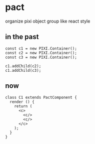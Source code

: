 # pact

organize pixi object group like react style


## in the past

```
const c1 = new PIXI.Container();
const c2 = new PIXI.Container();
const c3 = new PIXI.Container();

c1.addChild(c2);
c1.addChild(c3);
```


## now

```
class C1 extends PactComponent {
  render () {
    return (
      <c>
        <c/>
        <c/>
      </c>
    );
  }
}
```
